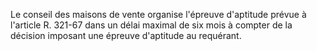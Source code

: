 Le conseil des maisons de vente organise l'épreuve d'aptitude prévue à l'article R. 321-67 dans un délai maximal de six mois à compter de la décision imposant une épreuve d'aptitude au requérant.


  
